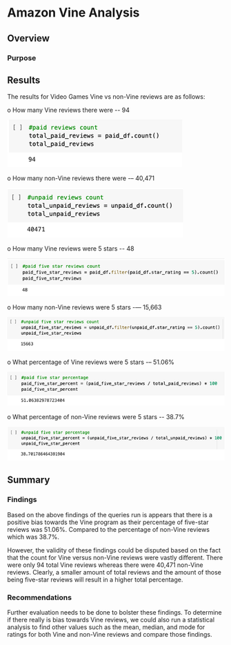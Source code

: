# Amazon Vine Analysis
## Overview
### Purpose

## Results
The results for Video Games Vine vs non-Vine reviews are as follows:

o	How many Vine reviews there were -- 94

![paid.png](https://github.com/CristinaCod/Amazon_Vine_Analysis/blob/main/Resources/Screen%20Shot%202022-04-01%20at%202.27.45%20PM.png)

o	How many non-Vine reviews there were -– 40,471

![unpaid.png](https://github.com/CristinaCod/Amazon_Vine_Analysis/blob/main/Resources/Screen%20Shot%202022-04-01%20at%202.28.53%20PM.png)

o	How many Vine reviews were 5 stars -- 48

![paid_count.png](https://github.com/CristinaCod/Amazon_Vine_Analysis/blob/main/Resources/Screen%20Shot%202022-04-01%20at%202.28.15%20PM.png)

o	How many non-Vine reviews were 5 stars -— 15,663

![unpaid_count.png](https://github.com/CristinaCod/Amazon_Vine_Analysis/blob/main/Resources/Screen%20Shot%202022-04-01%20at%202.29.11%20PM.png)

o	What percentage of Vine reviews were 5 stars -– 51.06%

![paid_five.png](https://github.com/CristinaCod/Amazon_Vine_Analysis/blob/main/Resources/Screen%20Shot%202022-04-01%20at%202.28.33%20PM.png)

o	What percentage of non-Vine reviews were 5 stars -- 38.7%

![unpaid_five.png](https://github.com/CristinaCod/Amazon_Vine_Analysis/blob/main/Resources/Screen%20Shot%202022-04-01%20at%202.29.29%20PM.png)

## Summary
### Findings
Based on the above findings of the queries run is appears that there is a positive bias towards the Vine program as their percentage of five-star reviews was 51.06%. Compared to the percentage of non-Vine reviews which was 38.7%. 

However, the validity of these findings could be disputed based on the fact that the count for Vine versus non-Vine reviews were vastly different. There were only 94 total Vine reviews whereas there were 40,471 non-Vine reviews. Clearly, a smaller amount of total reviews and the amount of those being five-star reviews will result in a higher total percentage.
### Recommendations 
Further evaluation needs to be done to bolster these findings. To determine if there really is bias towards Vine reviews, we could also run a statistical analysis to find other values such as the mean, median, and mode for ratings for both Vine and non-Vine reviews and compare those findings.
